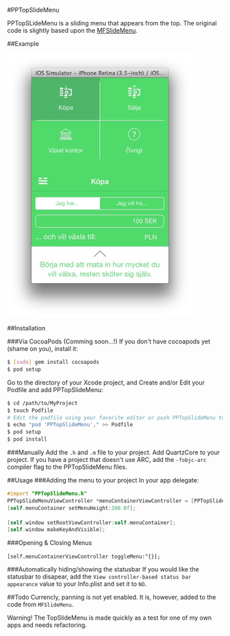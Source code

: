 #PPTopSlideMenu

PPTopSLideMenu is a sliding menu that appears from the top. The original code is slightly based upon the [MFSlideMenu](https://github.com/mikefrederick/MFSideMenu).

##Example


![image](Screen1.jpg)


##Installation

###Via CocoaPods (Comming soon...!)
If you don't have cocoapods yet (shame on you), install it:

``` bash
$ [sudo] gem install cocoapods
$ pod setup
```

Go to the directory of your Xcode project, and Create and/or Edit your Podfile and add PPTopSlideMenu:

``` bash
$ cd /path/to/MyProject
$ touch Podfile
# Edit the podfile using your favorite editor or push PPTopSlideMenu to the file
$ echo "pod 'PPTopSlideMenu'," >> Podfile
$ pod setup
$ pod install
```

###Manually
Add the `.h` and `.m` file to your project. Add QuartzCore to your project. If you have a project that doesn't use ARC, add the `-fobjc-arc` compiler flag to the PPTopSlideMenu files.

##Usage
###Adding the menu to your project
In your app delegate:<br />
```objective-c
#import "PPTopSlideMenu.h"
PPTopSlideMenuViewController *menuContainerViewController = [PPTopSlideMenuViewController topMenuWithContainer:centerPageViewController menuViewController:menuViewController];
[self.menuContainer setMenuHeight:200.0f];
    
[self.window setRootViewController:self.menuContainer];
[self.window makeKeyAndVisible];
```
###Opening & Closing Menus

`[self.menuContainerViewController toggleMenu:^{}];`


###Automatically hiding/showing the statusbar
If you would like the statusbar to disapear, add the `View controller-based status bar appearance` value to your Info.plist and set it to `NO`. 

##Todo
Currencly, panning is not yet enabled. It is, however, added to the code from `MFSlideMenu`. 


Warning! The TopSlideMenu is made quickly as a test for one of my own apps and needs refactoring. 
